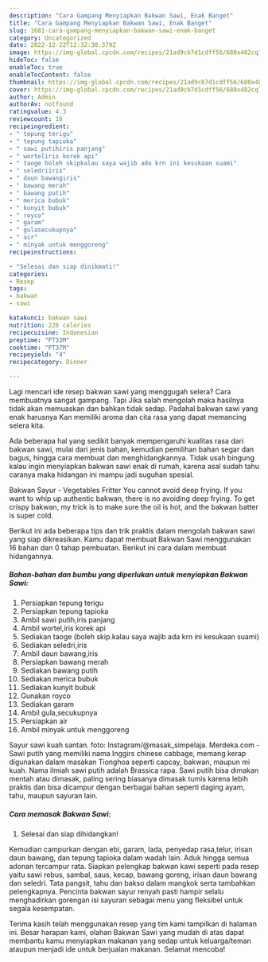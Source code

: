 ```yaml
---
description: "Cara Gampang Menyiapkan Bakwan Sawi, Enak Banget"
title: "Cara Gampang Menyiapkan Bakwan Sawi, Enak Banget"
slug: 1681-cara-gampang-menyiapkan-bakwan-sawi-enak-banget
category: Uncategorized
date: 2022-12-22T12:32:30.379Z
image: https://img-global.cpcdn.com/recipes/21ad9cb7d1cdff56/680x482cq70/bakwan-sawi-foto-resep-utama.jpg
hideToc: false
enableToc: true
enableTocContent: false
thumbnail: https://img-global.cpcdn.com/recipes/21ad9cb7d1cdff56/680x482cq70/bakwan-sawi-foto-resep-utama.jpg
cover: https://img-global.cpcdn.com/recipes/21ad9cb7d1cdff56/680x482cq70/bakwan-sawi-foto-resep-utama.jpg
author: Admin
authorAv: notfound
ratingvalue: 4.3
reviewcount: 16
recipeingredient:
- " tepung terigu"
- " tepung tapioka"
- " sawi putihiris panjang"
- " worteliris korek api"
- " taoge boleh skipkalau saya wajib ada krn ini kesukaan suami"
- " seledriiris"
- " daun bawangiris"
- " bawang merah"
- " bawang putih"
- " merica bubuk"
- " kunyit bubuk"
- " royco"
- " garam"
- " gulasecukupnya"
- " air"
- " minyak untuk menggoreng"
recipeinstructions:

- "Selesai dan siap dinikmati!"
categories:
- Resep
tags:
- bakwan
- sawi

katakunci: bakwan sawi 
nutrition: 226 calories
recipecuisine: Indonesian
preptime: "PT33M"
cooktime: "PT37M"
recipeyield: "4"
recipecategory: Dinner

---
```



Lagi mencari ide resep bakwan sawi yang menggugah selera? Cara membuatnya sangat gampang. Tapi Jika salah mengolah maka hasilnya tidak akan memuaskan dan bahkan tidak sedap. Padahal bakwan sawi yang enak harusnya Kan memiliki aroma dan cita rasa yang dapat memancing selera kita.


Ada beberapa hal yang sedikit banyak mempengaruhi kualitas rasa dari bakwan sawi, mulai dari jenis bahan, kemudian pemilihan bahan segar dan bagus, hingga cara membuat dan menghidangkannya. Tidak usah bingung kalau ingin menyiapkan bakwan sawi enak di rumah, karena asal sudah tahu caranya maka hidangan ini mampu jadi suguhan spesial.

Bakwan Sayur - Vegetables Fritter You cannot avoid deep frying. If you want to whip up authentic bakwan, there is no avoiding deep frying. To get crispy bakwan, my trick is to make sure the oil is hot, and the bakwan batter is super cold.


Berikut ini ada beberapa tips dan trik praktis dalam mengolah bakwan sawi yang siap dikreasikan. Kamu dapat membuat Bakwan Sawi menggunakan 16 bahan dan 0 tahap pembuatan. Berikut ini cara dalam membuat hidangannya.

<!--inarticleads1-->

##### Bahan-bahan dan bumbu yang diperlukan untuk menyiapkan Bakwan Sawi:

1. Persiapkan  tepung terigu
1. Persiapkan  tepung tapioka
1. Ambil  sawi putih,iris panjang
1. Ambil  wortel,iris korek api
1. Sediakan  taoge (boleh skip.kalau saya wajib ada krn ini kesukaan suami)
1. Sediakan  seledri,iris
1. Ambil  daun bawang,iris
1. Persiapkan  bawang merah
1. Sediakan  bawang putih
1. Sediakan  merica bubuk
1. Sediakan  kunyit bubuk
1. Gunakan  royco
1. Sediakan  garam
1. Ambil  gula,secukupnya
1. Persiapkan  air
1. Ambil  minyak untuk menggoreng


Sayur sawi kuah santan. foto: Instagram/@masak_simpelaja. Merdeka.com - Sawi putih yang memiliki nama Inggirs chinese cabbage, memang kerap digunakan dalam masakan Tionghoa seperti capcay, bakwan, maupun mi kuah. Nama ilmiah sawi putih adalah Brassica rapa. Sawi putih bisa dimakan mentah atau dimasak, paling sering biasanya dimasak tumis karena lebih praktis dan bisa dicampur dengan berbagai bahan seperti daging ayam, tahu, maupun sayuran lain. 

<!--inarticleads2-->

##### Cara memasak Bakwan Sawi:


1. Selesai dan siap dihidangkan!

Kemudian campurkan dengan ebi, garam, lada, penyedap rasa,telur, irisan daun bawang, dan tepung tapioka dalam wadah lain. Aduk hingga semua adonan tercampur rata. Siapkan pelengkap bakwan kawi seperti pada resep yaitu sawi rebus, sambal, saus, kecap, bawang goreng, irisan daun bawang dan seledri. Tata pangsit, tahu dan bakso dalam mangkok serta tambahkan pelengkapnya. Pencinta bakwan sayur renyah pasti hampir selalu menghadirkan gorengan isi sayuran sebagai menu yang fleksibel untuk segala kesempatan. 

Terima kasih telah menggunakan resep yang tim kami tampilkan di halaman ini. Besar harapan kami, olahan Bakwan Sawi yang mudah di atas dapat membantu kamu menyiapkan makanan yang sedap untuk keluarga/teman ataupun menjadi ide untuk berjualan makanan. Selamat mencoba!
